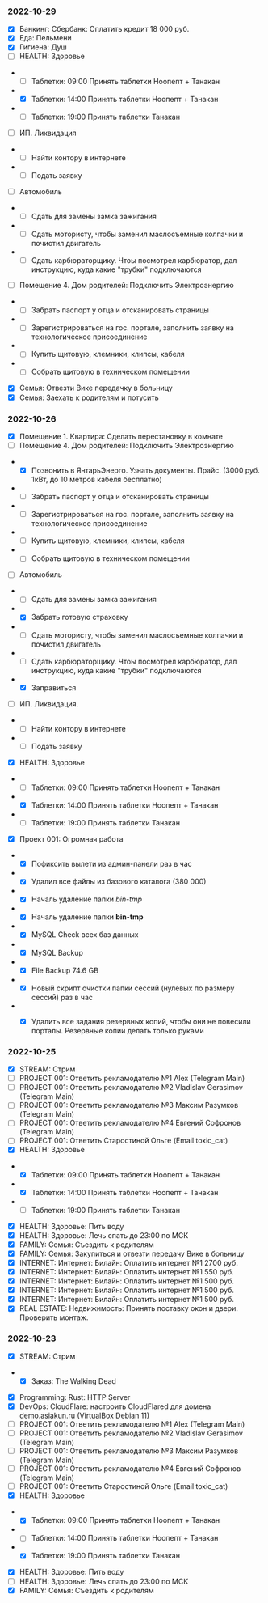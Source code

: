 ### 2022-10-29

- [x] Банкинг: Сбербанк: Оплатить кредит 18 000 руб.
- [x] Еда: Пельмени
- [x] Гигиена: Душ
- [ ] HEALTH: Здоровье
- - [ ] Таблетки: 09:00 Принять таблетки Ноопепт + Танакан
- - [x] Таблетки: 14:00 Принять таблетки Ноопепт + Танакан
- - [ ] Таблетки: 19:00 Принять таблетки Танакан
- [ ] ИП. Ликвидация
- - [ ] Найти контору в интернете
- - [ ] Подать заявку
- [ ] Автомобиль
- - [ ] Сдать для замены замка зажигания
- - [ ] Сдать мотористу, чтобы заменил маслосъемные колпачки и почистил двигатель
- - [ ] Сдать карбюраторщику. Чтоы посмотрел карбюратор, дал инструкцию, куда какие "трубки" подключаются
- [ ] Помещение 4. Дом родителей: Подключить Электроэнергию
- - [ ] Забрать паспорт у отца и отсканировать страницы
- - [ ] Зарегистрироваться на гос. портале, заполнить заявку на технологическое присоединение
- - [ ] Купить щитовую, клемники, клипсы, кабеля
- - [ ] Собрать щитовую в техническом помещении
- [x] Семья: Отвезти Вике передачку в больницу
- [x] Семья: Заехать к родителям и потусить

### 2022-10-26

- [x] Помещение 1. Квартира: Сделать перестановку в комнате
- [ ] Помещение 4. Дом родителей: Подключить Электроэнергию
- - [x] Позвонить в ЯнтарьЭнерго. Узнать документы. Прайс. (3000 руб. 1кВт, до 10 метров кабеля бесплатно)
- - [ ] Забрать паспорт у отца и отсканировать страницы
- - [ ] Зарегистрироваться на гос. портале, заполнить заявку на технологическое присоединение
- - [ ] Купить щитовую, клемники, клипсы, кабеля
- - [ ] Собрать щитовую в техническом помещении
- [ ] Автомобиль
- - [ ] Сдать для замены замка зажигания 
- - [x] Забрать готовую страховку
- - [ ] Сдать мотористу, чтобы заменил маслосъемные колпачки и почистил двигатель
- - [ ] Сдать карбюраторщику. Чтоы посмотрел карбюратор, дал инструкцию, куда какие "трубки" подключаются
- - [x] Заправиться 
- [ ] ИП. Ликвидация.
- - [ ] Найти контору в интернете
- - [ ] Подать заявку 
- [x] HEALTH: Здоровье
- - [ ] Таблетки: 09:00 Принять таблетки Ноопепт + Танакан
- - [x] Таблетки: 14:00 Принять таблетки Ноопепт + Танакан
- - [ ] Таблетки: 19:00 Принять таблетки Танакан
- [x] Проект 001: Огромная работа
- - [x] Пофиксить вылети из админ-панели раз в час
- - [x] Удалил все файлы из базового каталога (380 000)
- - [x] Началь удаление папки _bin-tmp_
- - [x] Началь удаление папки __bin-tmp__
- - [x] MySQL Check всех баз данных 
- - [x] MySQL Backup
- - [x] File Backup 74.6 GB
- - [x] Новый скрипт очистки папки сессий (нулевых по размеру сессий) раз в час
- - [x] Удалить все задания резервных копий, чтобы они не повесили порталы. Резервные копии делать только руками


### 2022-10-25

- [x] STREAM: Стрим
- [ ] PROJECT 001: Ответить рекламодателю №1 Alex (Telegram Main)
- [ ] PROJECT 001: Ответить рекламодателю №2 Vladislav Gerasimov (Telegram Main)
- [ ] PROJECT 001: Ответить рекламодателю №3 Максим Разумков (Telegram Main)
- [ ] PROJECT 001: Ответить рекламодателю №4 Евгений Софронов (Telegram Main)
- [ ] PROJECT 001: Ответить Старостиной Ольге (Email toxic_cat)
- [x] HEALTH: Здоровье
- - [x] Таблетки: 09:00 Принять таблетки Ноопепт + Танакан
- - [x] Таблетки: 14:00 Принять таблетки Ноопепт + Танакан
- - [ ] Таблетки: 19:00 Принять таблетки Танакан
- [x] HEALTH: Здоровье: Пить воду
- [x] HEALTH: Здоровье: Лечь спать до 23:00 по МСК
- [x] FAMILY: Семья: Съездить к родителям
- [x] FAMILY: Семья: Закупиться и отвезти передачу Вике в больницу
- [x] INTERNET: Интернет: Билайн: Оплатить интернет №1 2700 руб.
- [x] INTERNET: Интернет: Билайн: Оплатить интернет №1 550 руб.
- [x] INTERNET: Интернет: Билайн: Оплатить интернет №1 500 руб.
- [x] INTERNET: Интернет: Билайн: Оплатить интернет №1 500 руб.
- [x] INTERNET: Интернет: Билайн: Оплатить интернет №1 500 руб.
- [x] REAL ESTATE: Недвижимость: Принять поставку окон и двери. Проверить монтаж.

### 2022-10-23

- [x] STREAM: Стрим
- - [x] Заказ: The Walking Dead 
- [x] Programming: Rust: HTTP Server
- [x] DevOps: CloudFlare: настроить CloudFlared для домена demo.asiakun.ru (VirtualBox Debian 11)
- [ ] PROJECT 001: Ответить рекламодателю №1 Alex (Telegram Main)
- [ ] PROJECT 001: Ответить рекламодателю №2 Vladislav Gerasimov (Telegram Main)
- [ ] PROJECT 001: Ответить рекламодателю №3 Максим Разумков (Telegram Main)
- [ ] PROJECT 001: Ответить рекламодателю №4 Евгений Софронов (Telegram Main)
- [ ] PROJECT 001: Ответить Старостиной Ольге (Email toxic_cat)
- [x] HEALTH: Здоровье
- - [x] Таблетки: 09:00 Принять таблетки Ноопепт + Танакан
- - [ ] Таблетки: 14:00 Принять таблетки Ноопепт + Танакан
- - [x] Таблетки: 19:00 Принять таблетки Танакан
- [x] HEALTH: Здоровье: Пить воду
- [ ] HEALTH: Здоровье: Лечь спать до 23:00 по МСК
- [x] FAMILY: Семья: Съездить к родителям